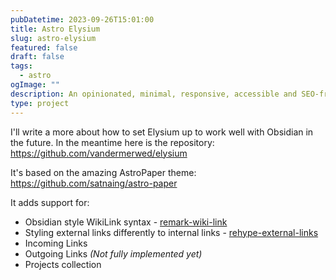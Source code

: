 ```yaml
---
pubDatetime: 2023-09-26T15:01:00
title: Astro Elysium
slug: astro-elysium
featured: false
draft: false
tags:
  - astro
ogImage: ""
description: An opinionated, minimal, responsive, accessible and SEO-friendly Astro personal website and digital garden theme based on Astro Paper.
type: project
---
```

I'll write a more about how to set Elysium up to work well with Obsidian in the future. In the meantime here is the repository: https://github.com/vandermerwed/elysium

It's based on the amazing AstroPaper theme: https://github.com/satnaing/astro-paper

It adds support for:
- Obsidian style WikiLink syntax - [remark-wiki-link](https://github.com/datopian/portaljs/tree/main/packages/remark-wiki-link)
- Styling external links differently to internal links - [rehype-external-links](https://github.com/rehypejs/rehype-external-links)
- Incoming Links
- Outgoing Links *(Not fully implemented yet)*
- Projects collection